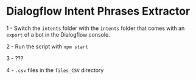 <h1>Dialogflow Intent Phrases Extractor</h1>

1 - Switch the `intents` folder with the `intents` folder that comes with an `export` of a bot in the Dialogflow console.

2 - Run the script with `npm start`

3 - ???

4 - `.csv` files in the `files_CSV` directory
